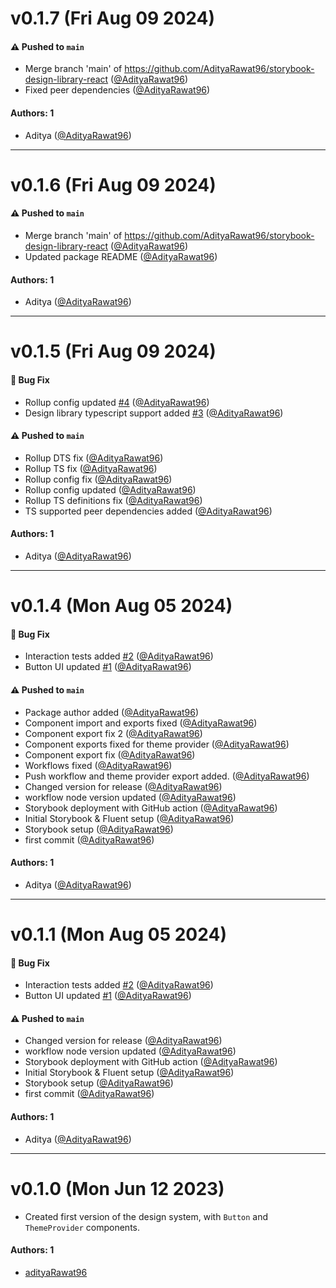 # v0.1.7 (Fri Aug 09 2024)

#### ⚠️ Pushed to `main`

- Merge branch 'main' of https://github.com/AdityaRawat96/storybook-design-library-react ([@AdityaRawat96](https://github.com/AdityaRawat96))
- Fixed peer dependencies ([@AdityaRawat96](https://github.com/AdityaRawat96))

#### Authors: 1

- Aditya ([@AdityaRawat96](https://github.com/AdityaRawat96))

---

# v0.1.6 (Fri Aug 09 2024)

#### ⚠️ Pushed to `main`

- Merge branch 'main' of https://github.com/AdityaRawat96/storybook-design-library-react ([@AdityaRawat96](https://github.com/AdityaRawat96))
- Updated package README ([@AdityaRawat96](https://github.com/AdityaRawat96))

#### Authors: 1

- Aditya ([@AdityaRawat96](https://github.com/AdityaRawat96))

---

# v0.1.5 (Fri Aug 09 2024)

#### 🐛 Bug Fix

- Rollup config updated [#4](https://github.com/AdityaRawat96/storybook-design-library-react/pull/4) ([@AdityaRawat96](https://github.com/AdityaRawat96))
- Design library typescript support added [#3](https://github.com/AdityaRawat96/storybook-design-library-react/pull/3) ([@AdityaRawat96](https://github.com/AdityaRawat96))

#### ⚠️ Pushed to `main`

- Rollup DTS fix ([@AdityaRawat96](https://github.com/AdityaRawat96))
- Rollup TS fix ([@AdityaRawat96](https://github.com/AdityaRawat96))
- Rollup config fix ([@AdityaRawat96](https://github.com/AdityaRawat96))
- Rollup config updated ([@AdityaRawat96](https://github.com/AdityaRawat96))
- Rollup TS definitions fix ([@AdityaRawat96](https://github.com/AdityaRawat96))
- TS supported peer dependencies added ([@AdityaRawat96](https://github.com/AdityaRawat96))

#### Authors: 1

- Aditya ([@AdityaRawat96](https://github.com/AdityaRawat96))

---

# v0.1.4 (Mon Aug 05 2024)

#### 🐛 Bug Fix

- Interaction tests added [#2](https://github.com/AdityaRawat96/storybook-design-library-react/pull/2) ([@AdityaRawat96](https://github.com/AdityaRawat96))
- Button UI updated [#1](https://github.com/AdityaRawat96/storybook-design-library-react/pull/1) ([@AdityaRawat96](https://github.com/AdityaRawat96))

#### ⚠️ Pushed to `main`

- Package author added ([@AdityaRawat96](https://github.com/AdityaRawat96))
- Component import and exports fixed ([@AdityaRawat96](https://github.com/AdityaRawat96))
- Component export fix 2 ([@AdityaRawat96](https://github.com/AdityaRawat96))
- Component exports fixed for theme provider ([@AdityaRawat96](https://github.com/AdityaRawat96))
- Component export fix ([@AdityaRawat96](https://github.com/AdityaRawat96))
- Workflows fixed ([@AdityaRawat96](https://github.com/AdityaRawat96))
- Push workflow and theme provider export added. ([@AdityaRawat96](https://github.com/AdityaRawat96))
- Changed version for release ([@AdityaRawat96](https://github.com/AdityaRawat96))
- workflow node version updated ([@AdityaRawat96](https://github.com/AdityaRawat96))
- Storybook deployment with GitHub action ([@AdityaRawat96](https://github.com/AdityaRawat96))
- Initial Storybook & Fluent setup ([@AdityaRawat96](https://github.com/AdityaRawat96))
- Storybook setup ([@AdityaRawat96](https://github.com/AdityaRawat96))
- first commit ([@AdityaRawat96](https://github.com/AdityaRawat96))

#### Authors: 1

- Aditya ([@AdityaRawat96](https://github.com/AdityaRawat96))

---

# v0.1.1 (Mon Aug 05 2024)

#### 🐛 Bug Fix

- Interaction tests added [#2](https://github.com/AdityaRawat96/storybook-design-library-react/pull/2) ([@AdityaRawat96](https://github.com/AdityaRawat96))
- Button UI updated [#1](https://github.com/AdityaRawat96/storybook-design-library-react/pull/1) ([@AdityaRawat96](https://github.com/AdityaRawat96))

#### ⚠️ Pushed to `main`

- Changed version for release ([@AdityaRawat96](https://github.com/AdityaRawat96))
- workflow node version updated ([@AdityaRawat96](https://github.com/AdityaRawat96))
- Storybook deployment with GitHub action ([@AdityaRawat96](https://github.com/AdityaRawat96))
- Initial Storybook & Fluent setup ([@AdityaRawat96](https://github.com/AdityaRawat96))
- Storybook setup ([@AdityaRawat96](https://github.com/AdityaRawat96))
- first commit ([@AdityaRawat96](https://github.com/AdityaRawat96))

#### Authors: 1

- Aditya ([@AdityaRawat96](https://github.com/AdityaRawat96))

---

# v0.1.0 (Mon Jun 12 2023)

- Created first version of the design system, with `Button` and `ThemeProvider` components.

#### Authors: 1

- [adityaRawat96](https://github.com/adityarawat96)
